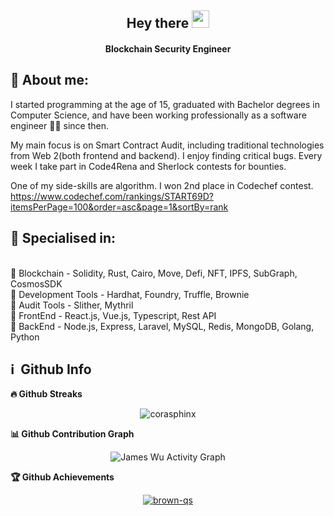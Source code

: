 <h2 align="center">
  Hey there <img src="https://media.giphy.com/media/hvRJCLFzcasrR4ia7z/giphy.gif" width="28">
</h2>

<h4 align='center'>
  Blockchain Security Engineer
</h4>

<!-- <p align="center">
  <a href="https://www.youtube.com/c/DevProTips?sub_confirmation=1">
    </a>
     <a href="https://github.com/corasphinx">
    <img alt="followers" title="Follow me on Github" src="https://img.shields.io/github/followers/corasphinx?color=236ad3&labelColor=1155ba&style=for-the-badge&logo=github&label=Follow"/></a>
    </p> -->


## 👩  About me:
<p>
I started programming at the age of 15, graduated with Bachelor degrees in Computer Science, and have been working professionally as a software engineer 👨‍💻 since then.

My main focus is on Smart Contract Audit, including traditional technologies from Web 2(both frontend and backend).
I enjoy finding critical bugs. Every week I take part in Code4Rena and Sherlock contests for bounties.

One of my side-skills are algorithm. I won 2nd place in Codechef contest.
https://www.codechef.com/rankings/START69D?itemsPerPage=100&order=asc&page=1&sortBy=rank

</p>

<h2>🥇 Specialised in:</h2>
<br>🔸 Blockchain - Solidity, Rust, Cairo, Move, Defi, NFT, IPFS, SubGraph, CosmosSDK
<br>🔸 Development Tools - Hardhat, Foundry, Truffle, Brownie
<br>🔸 Audit Tools - Slither, Mythril
<br>🔸 FrontEnd - React.js, Vue.js, Typescript, Rest API
<br>🔸 BackEnd - Node.js, Express, Laravel, MySQL, Redis, MongoDB, Golang, Python
<p>

<h2>ℹ️ &nbsp;Github Info</h2>
	
 <summary><b>🔥 Github Streaks</b></summary>
<p align="center"><img src="https://github-readme-streak-stats.herokuapp.com/?user=brown-qs&theme=black-ice&hide_border=true&stroke=0000&background=0D1117&ring=e05397&fire=e05397&currStreakLabel=e05397" alt="corasphinx" /></p>


<summary><b>📊 Github Contribution Graph</b></summary>
<p align="center"<a href="#"><img alt="James Wu Activity Graph" src="https://activity-graph.herokuapp.com/graph?username=brown-qs&bg_color=0D1117&color=e05397&line=e05397&point=FFFFFF&hide_border=true&" /></a></p>
<!-- </details>
<details>    -->
 <summary><b>🏆 Github Achievements</b></summary>
<p align="center"> <a href="https://github.com/brown-qs"><img src="https://github-profile-trophy.vercel.app/?username=brown-qs&margin-w=5&theme=radical" alt="brown-qs" /></a> </p>

<br>
